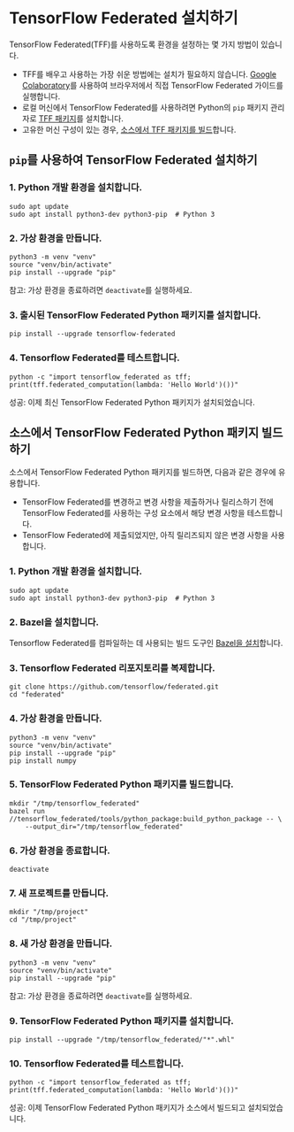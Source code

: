 # TensorFlow Federated 설치하기

TensorFlow Federated(TFF)를 사용하도록 환경을 설정하는 몇 가지 방법이 있습니다.

- TFF를 배우고 사용하는 가장 쉬운 방법에는 설치가 필요하지 않습니다. [Google Colaboratory](https://colab.research.google.com/notebooks/welcome.ipynb)를 사용하여 브라우저에서 직접 TensorFlow Federated 가이드를 실행합니다.
- 로컬 머신에서 TensorFlow Federated를 사용하려면 Python의 `pip` 패키지 관리자로 [TFF 패키지](#install-tensorflow-federated-using-pip)를 설치합니다.
- 고유한 머신 구성이 있는 경우, [소스에서 TFF 패키지를 빌드](#build-the-tensorflow-federated-python-package-from-source)합니다.

## `pip`를 사용하여 TensorFlow Federated 설치하기

### 1. Python 개발 환경을 설치합니다.

<pre class="prettyprint lang-bsh">
<code class="devsite-terminal">sudo apt update</code>
<code class="devsite-terminal">sudo apt install python3-dev python3-pip  # Python 3</code>
</pre>

### 2. 가상 환경을 만듭니다.

<pre class="prettyprint lang-bsh">
<code class="devsite-terminal">python3 -m venv "venv"</code>
<code class="devsite-terminal">source "venv/bin/activate"</code>
<code class="devsite-terminal tfo-terminal-venv">pip install --upgrade "pip"</code>
</pre>

참고: 가상 환경을 종료하려면 `deactivate`를 실행하세요.

### 3. 출시된 TensorFlow Federated Python 패키지를 설치합니다.

<pre class="prettyprint lang-bsh">
<code class="devsite-terminal tfo-terminal-venv">pip install --upgrade tensorflow-federated</code>
</pre>

### 4. Tensorflow Federated를 테스트합니다.

<pre class="prettyprint lang-bsh">
<code class="devsite-terminal tfo-terminal-venv">python -c "import tensorflow_federated as tff; print(tff.federated_computation(lambda: 'Hello World')())"</code>
</pre>

성공: 이제 최신 TensorFlow Federated Python 패키지가 설치되었습니다.

## 소스에서 TensorFlow Federated Python 패키지 빌드하기

소스에서 TensorFlow Federated Python 패키지를 빌드하면, 다음과 같은 경우에 유용합니다.

- TensorFlow Federated를 변경하고 변경 사항을 제출하거나 릴리스하기 전에 TensorFlow Federated를 사용하는 구성 요소에서 해당 변경 사항을 테스트합니다.
- TensorFlow Federated에 제출되었지만, 아직 릴리즈되지 않은 변경 사항을 사용합니다.

### 1. Python 개발 환경을 설치합니다.

<pre class="prettyprint lang-bsh">
<code class="devsite-terminal">sudo apt update</code>
<code class="devsite-terminal">sudo apt install python3-dev python3-pip  # Python 3</code>
</pre>

### 2. Bazel을 설치합니다.

Tensorflow Federated를 컴파일하는 데 사용되는 빌드 도구인 [Bazel을 설치](https://docs.bazel.build/versions/master/install.html)합니다.

### 3. Tensorflow Federated 리포지토리를 복제합니다.

<pre class="prettyprint lang-bsh">
<code class="devsite-terminal">git clone https://github.com/tensorflow/federated.git</code>
<code class="devsite-terminal">cd "federated"</code>
</pre>

### 4. 가상 환경을 만듭니다.

<pre class="prettyprint lang-bsh">
<code class="devsite-terminal">python3 -m venv "venv"</code>
<code class="devsite-terminal">source "venv/bin/activate"</code>
<code class="devsite-terminal tfo-terminal-venv">pip install --upgrade "pip"</code>
<code class="devsite-terminal tfo-terminal-venv">pip install numpy</code>
</pre>

### 5. TensorFlow Federated Python 패키지를 빌드합니다.

<pre class="prettyprint lang-bsh">
<code class="devsite-terminal">mkdir "/tmp/tensorflow_federated"</code>
<code class="devsite-terminal">bazel run //tensorflow_federated/tools/python_package:build_python_package -- \
    --output_dir="/tmp/tensorflow_federated"</code>
</pre>

### 6. 가상 환경을 종료합니다.

<pre class="prettyprint lang-bsh">
<code class="devsite-terminal">deactivate</code>
</pre>

### 7. 새 프로젝트를 만듭니다.

<pre class="prettyprint lang-bsh">
<code class="devsite-terminal">mkdir "/tmp/project"</code>
<code class="devsite-terminal">cd "/tmp/project"</code>
</pre>

### 8. 새 가상 환경을 만듭니다.

<pre class="prettyprint lang-bsh">
<code class="devsite-terminal">python3 -m venv "venv"</code>
<code class="devsite-terminal">source "venv/bin/activate"</code>
<code class="devsite-terminal tfo-terminal-venv">pip install --upgrade "pip"</code>
</pre>

참고: 가상 환경을 종료하려면 `deactivate`를 실행하세요.

### 9. TensorFlow Federated Python 패키지를 설치합니다.

<pre class="prettyprint lang-bsh">
<code class="devsite-terminal tfo-terminal-venv">pip install --upgrade "/tmp/tensorflow_federated/"*".whl"</code>
</pre>

### 10. Tensorflow Federated를 테스트합니다.

<pre class="prettyprint lang-bsh">
<code class="devsite-terminal tfo-terminal-venv">python -c "import tensorflow_federated as tff; print(tff.federated_computation(lambda: 'Hello World')())"</code>
</pre>

성공: 이제 TensorFlow Federated Python 패키지가 소스에서 빌드되고 설치되었습니다.
